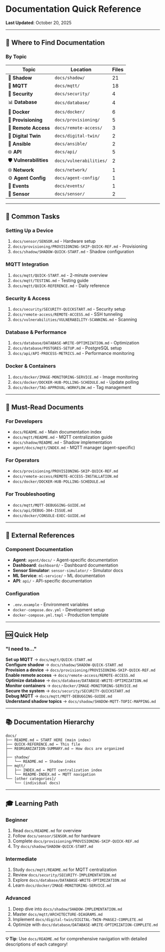 # Documentation Quick Reference

**Last Updated**: October 20, 2025

---

## 📍 Where to Find Documentation

### By Topic

| Topic | Location | Files |
|-------|----------|-------|
| 🔮 **Shadow** | `docs/shadow/` | 21 |
| 🔌 **MQTT** | `docs/mqtt/` | 18 |
| 🔐 **Security** | `docs/security/` | 4 |
| 📊 **Database** | `docs/database/` | 4 |
| 🐳 **Docker** | `docs/docker/` | 6 |
| 🔧 **Provisioning** | `docs/provisioning/` | 5 |
| 🔗 **Remote Access** | `docs/remote-access/` | 3 |
| 🤖 **Digital Twin** | `docs/digital-twin/` | 2 |
| 🚀 **Ansible** | `docs/ansible/` | 2 |
| 🌐 **API** | `docs/api/` | 5 |
| 🛡️ **Vulnerabilities** | `docs/vulnerabilities/` | 2 |
| 🌐 **Network** | `docs/network/` | 1 |
| ⚙️ **Agent Config** | `docs/agent-config/` | 1 |
| 📅 **Events** | `docs/events/` | 1 |
| 📡 **Sensor** | `docs/sensor/` | 2 |

---

## 🎯 Common Tasks

### Setting Up a Device
1. `docs/sensor/SENSOR.md` - Hardware setup
2. `docs/provisioning/PROVISIONING-SKIP-QUICK-REF.md` - Provisioning
3. `docs/shadow/SHADOW-QUICK-START.md` - Shadow configuration

### MQTT Integration
1. `docs/mqtt/QUICK-START.md` - 2-minute overview
2. `docs/mqtt/TESTING.md` - Testing guide
3. `docs/mqtt/QUICK-REFERENCE.md` - Daily reference

### Security & Access
1. `docs/security/SECURITY-QUICKSTART.md` - Security setup
2. `docs/remote-access/REMOTE-ACCESS.md` - SSH tunneling
3. `docs/vulnerabilities/VULNERABILITY-SCANNING.md` - Scanning

### Database & Performance
1. `docs/database/DATABASE-WRITE-OPTIMIZATION.md` - Optimization
2. `docs/database/POSTGRES-SETUP.md` - PostgreSQL setup
3. `docs/api/API-PROCESS-METRICS.md` - Performance monitoring

### Docker & Containers
1. `docs/docker/IMAGE-MONITORING-SERVICE.md` - Image monitoring
2. `docs/docker/DOCKER-HUB-POLLING-SCHEDULE.md` - Update polling
3. `docs/docker/TAG-APPROVAL-WORKFLOW.md` - Tag management

---

## 📖 Must-Read Documents

### For Developers
- `docs/README.md` - Main documentation index
- `docs/mqtt/README.md` - MQTT centralization guide
- `docs/shadow/README.md` - Shadow implementation
- `agent/docs/mqtt/INDEX.md` - MQTT manager (agent-specific)

### For Operators
- `docs/provisioning/PROVISIONING-SKIP-QUICK-REF.md`
- `docs/remote-access/REMOTE-ACCESS-INSTALLATION.md`
- `docs/docker/DOCKER-HUB-POLLING-SCHEDULE.md`

### For Troubleshooting
- `docs/mqtt/MQTT-DEBUGGING-GUIDE.md`
- `docs/api/DEBUG-304-ISSUE.md`
- `docs/docker/CONSOLE-EXEC-GUIDE.md`

---

## 🔗 External References

### Component Documentation
- **Agent**: `agent/docs/` - Agent-specific documentation
- **Dashboard**: `dashboard/` - Dashboard documentation
- **Sensor Simulator**: `sensor-simulator/` - Simulator docs
- **ML Service**: `ml-service/` - ML documentation
- **API**: `api/` - API-specific documentation

### Configuration
- `.env.example` - Environment variables
- `docker-compose.dev.yml` - Development setup
- `docker-compose.yml.tmpl` - Production template

---

## 🆘 Quick Help

### "I need to..."

**Set up MQTT** → `docs/mqtt/QUICK-START.md`  
**Configure shadow** → `docs/shadow/SHADOW-QUICK-START.md`  
**Provision a device** → `docs/provisioning/PROVISIONING-SKIP-QUICK-REF.md`  
**Enable remote access** → `docs/remote-access/REMOTE-ACCESS.md`  
**Optimize database** → `docs/database/DATABASE-WRITE-OPTIMIZATION.md`  
**Monitor containers** → `docs/docker/IMAGE-MONITORING-SERVICE.md`  
**Secure the system** → `docs/security/SECURITY-QUICKSTART.md`  
**Debug MQTT** → `docs/mqtt/MQTT-DEBUGGING-GUIDE.md`  
**Understand shadow topics** → `docs/shadow/SHADOW-MQTT-TOPIC-MAPPING.md`  

---

## 📚 Documentation Hierarchy

```
docs/
├── README.md ← START HERE (main index)
├── QUICK-REFERENCE.md ← This file
├── REORGANIZATION-SUMMARY.md ← How docs are organized
│
├── shadow/
│   └── README.md ← Shadow index
├── mqtt/
│   ├── INDEX.md ← MQTT centralization index
│   └── README-INDEX.md ← MQTT navigation
└── [other categories]/
    └── (individual docs)
```

---

## 🎓 Learning Path

### Beginner
1. Read `docs/README.md` for overview
2. Follow `docs/sensor/SENSOR.md` for hardware
3. Complete `docs/provisioning/PROVISIONING-SKIP-QUICK-REF.md`
4. Try `docs/shadow/SHADOW-QUICK-START.md`

### Intermediate
1. Study `docs/mqtt/README.md` for MQTT centralization
2. Review `docs/security/SECURITY-IMPLEMENTATION.md`
3. Explore `docs/database/DATABASE-WRITE-OPTIMIZATION.md`
4. Learn `docs/docker/IMAGE-MONITORING-SERVICE.md`

### Advanced
1. Deep dive into `docs/shadow/SHADOW-IMPLEMENTATION.md`
2. Master `docs/mqtt/ARCHITECTURE-DIAGRAMS.md`
3. Implement `docs/digital-twin/DIGITAL-TWIN-PHASE2-COMPLETE.md`
4. Optimize with `docs/database/DATABASE-WRITE-OPTIMIZATION-COMPLETE.md`

---

**💡 Tip**: Use `docs/README.md` for comprehensive navigation with detailed descriptions of each category!
